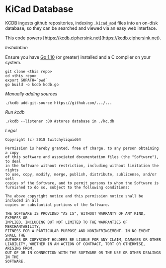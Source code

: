 KiCad Database
===============

KCDB ingests github repositories, indexing `.kicad_mod` files into an on-disk database, so they can be searched and viewed via an easy web interface.

This code powers [https://kcdb.ciphersink.net](https://kcdb.ciphersink.net).

*Installation*

Ensure you have  [Go 1.10](https://golang.org/dl/) (or greater) installed and a C compiler on your system.

```shell
git clone <this repo>
cd <this repo>
export GOPATH=`pwd`
go build -o kcdb kcdb.go
```

*Manually adding sources*

`./kcdb add-git-source https://github.com/.../...`

*Run kcdb*

```shell
./kcdb --listener :80 #stores database in ./kc.db
```

*Legal*

```
Copyright (c) 2018 twitchyliquid64

Permission is hereby granted, free of charge, to any person obtaining a copy
of this software and associated documentation files (the "Software"), to deal
in the Software without restriction, including without limitation the rights
to use, copy, modify, merge, publish, distribute, sublicense, and/or sell
copies of the Software, and to permit persons to whom the Software is
furnished to do so, subject to the following conditions:

The above copyright notice and this permission notice shall be included in all
copies or substantial portions of the Software.

THE SOFTWARE IS PROVIDED "AS IS", WITHOUT WARRANTY OF ANY KIND, EXPRESS OR
IMPLIED, INCLUDING BUT NOT LIMITED TO THE WARRANTIES OF MERCHANTABILITY,
FITNESS FOR A PARTICULAR PURPOSE AND NONINFRINGEMENT. IN NO EVENT SHALL THE
AUTHORS OR COPYRIGHT HOLDERS BE LIABLE FOR ANY CLAIM, DAMAGES OR OTHER
LIABILITY, WHETHER IN AN ACTION OF CONTRACT, TORT OR OTHERWISE, ARISING FROM,
OUT OF OR IN CONNECTION WITH THE SOFTWARE OR THE USE OR OTHER DEALINGS IN THE
SOFTWARE.
```
